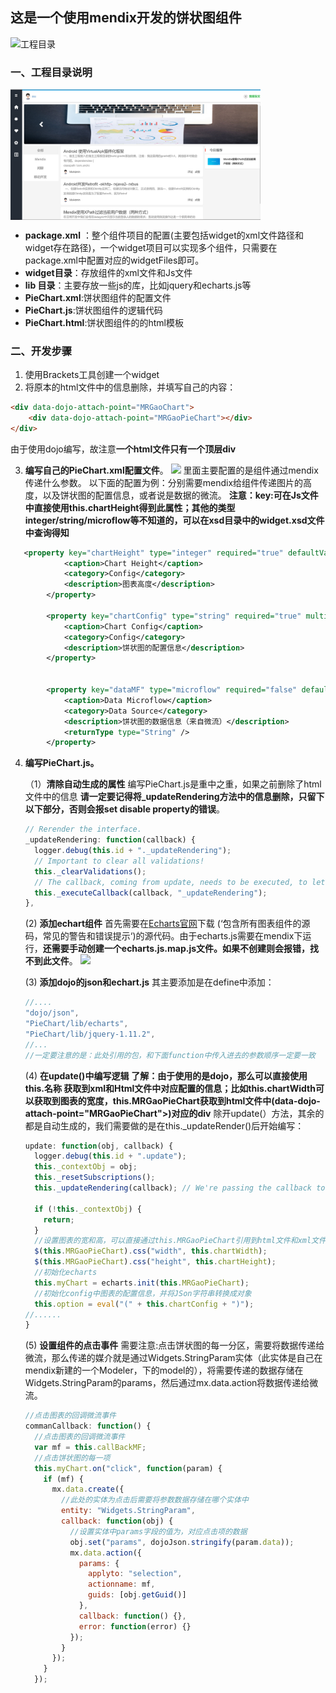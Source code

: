 ## 这是一个使用mendix开发的饼状图组件



![工程目录](./images/prichart.png)

### 一、工程目录说明
<img src="./images/main.png" width="400" hegiht="200" align="center"/>


- **package.xml**   ：整个组件项目的配置(主要包括widget的xml文件路径和widget存在路径)，一个widget项目可以实现多个组件，只需要在package.xml中配置对应的widgetFiles即可。
- **widget目录**：存放组件的xml文件和Js文件
- **lib 目录**：主要存放一些js的库，比如jquery和echarts.js等
- **PieChart.xml**:饼状图组件的配置文件
- **PieChart.js**:饼状图组件的逻辑代码
- **PieChart.html**:饼状图组件的的html模板


### 二、开发步骤

 1. 使用Brackets工具创建一个widget
 2. 将原本的html文件中的信息删除，并填写自己的内容：

``` html
<div data-dojo-attach-point="MRGaoChart">
    <div data-dojo-attach-point="MRGaoPieChart"></div>
</div>
```
由于使用dojo编写，故注意**一个html文件只有一个顶层div**

3. **编写自己的PieChart.xml配置文件**。
![](./images/config.png)
   里面主要配置的是组件通过mendix传递什么参数。
以下面的配置为例：分别需要mendix给组件传递图片的高度，以及饼状图的配置信息，或者说是数据的微流。
**注意：key:可在Js文件中直接使用this.chartHeight得到此属性；其他的类型integer/string/microflow等不知道的，可以在xsd目录中的widget.xsd文件中查询得知**
``` xml
   <property key="chartHeight" type="integer" required="true" defaultValue="700">
            <caption>Chart Height</caption>
            <category>Config</category>
            <description>图表高度</description>
        </property>
        
        <property key="chartConfig" type="string" required="true" multiline="true">
            <caption>Chart Config</caption>
            <category>Config</category>
            <description>饼状图的配置信息</description>
        </property>


        <property key="dataMF" type="microflow" required="false" defaultValue="">
            <caption>Data Microflow</caption>
            <category>Data Source</category>
            <description>饼状图的数据信息（来自微流）</description>
            <returnType type="String" />
        </property>
```

4. **编写PieChart.js。**

    （1）**清除自动生成的属性**
    编写PieChart.js是重中之重，如果之前删除了html文件中的信息
    **请一定要记得将_updateRendering方法中的信息删除，只留下以下部分，否则会报set disable property的错误**。

    ```javascript
    // Rerender the interface.
    _updateRendering: function(callback) {
      logger.debug(this.id + "._updateRendering");
      // Important to clear all validations!
      this._clearValidations();
      // The callback, coming from update, needs to be executed, to let the page know it finished rendering
      this._executeCallback(callback, "_updateRendering");
    },

    ```

    (2) **添加echart组件**
    首先需要在[Echarts官网](http://echarts.baidu.com/)下载 (‘包含所有图表组件的源码，常见的警告和错误提示‘)的源代码。由于echarts.js需要在mendix下运行，**还需要手动创建一个echarts.js.map.js文件。如果不创建则会报错，找不到此文件**。
    <img src="./images/add.png">


    (3) **添加dojo的json和echart.js**
    其主要添加是在define中添加：
    ```javascript
    //....
    "dojo/json",
    "PieChart/lib/echarts",
    "PieChart/lib/jquery-1.11.2",
    //...
    //一定要注意的是：此处引用的包，和下面function中传入进去的参数顺序一定要一致
    ```

    (4) **在update()中编写逻辑**
   **了解：由于使用的是dojo，那么可以直接使用 this.名称 获取到xml和Html文件中对应配置的信息；比如this.chartWidth可以获取到图表的宽度，this.MRGaoPieChart获取到html文件中(data-dojo-attach-point="MRGaoPieChart">)对应的div**
    除开update(）方法，其余的都是自动生成的，我们需要做的是在this._updateRender()后开始编写：

    ```javascript
    update: function(obj, callback) {
      logger.debug(this.id + ".update");
      this._contextObj = obj;
      this._resetSubscriptions();
      this._updateRendering(callback); // We're passing the callback to updateRendering to be called after DOM-manipulation

      if (!this._contextObj) {
        return;
      }
      //设置图表的宽和高，可以直接通过this.MRGaoPieChart引用到html文件和xml文件中的配置信息
      $(this.MRGaoPieChart).css("width", this.chartWidth);
      $(this.MRGaoPieChart).css("height", this.chartHeight);
      //初始化echarts
      this.myChart = echarts.init(this.MRGaoPieChart);
      //初始化config中图表的配置信息，并将JSon字符串转换成对象
      this.option = eval("(" + this.chartConfig + ")");
    //......
    }
    ```

    (5) **设置组件的点击事件**
    需要注意:点击饼状图的每一分区，需要将数据传递给微流，那么传递的媒介就是通过Widgets.StringParam实体（此实体是自己在mendix新建的一个Modeler，下的model的），将需要传递的数据存储在Widgets.StringParam的params，然后通过mx.data.action将数据传递给微流。
    
    ```javascript
    //点击图表的回调微流事件
    commanCallback: function() {
      //点击图表的回调微流事件
      var mf = this.callBackMF;
      //点击饼状图的每一项
      this.myChart.on("click", function(param) {
        if (mf) {
          mx.data.create({
            //此处的实体为点击后需要将参数数据存储在哪个实体中
            entity: "Widgets.StringParam",
            callback: function(obj) {
              //设置实体中params字段的值为，对应点击项的数据
              obj.set("params", dojoJson.stringify(param.data));
              mx.data.action({
                params: {
                  applyto: "selection",
                  actionname: mf,
                  guids: [obj.getGuid()]
                },
                callback: function() {},
                error: function(error) {}
              });
            }
          });
        }
      });
    ```
